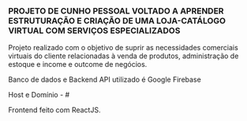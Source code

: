 ### PROJETO DE CUNHO PESSOAL VOLTADO A APRENDER ESTRUTURAÇÃO E CRIAÇÃO DE UMA LOJA-CATÁLOGO VIRTUAL COM SERVIÇOS ESPECIALIZADOS

Projeto realizado com o objetivo de suprir as necessidades comerciais virtuais do cliente relacionadas à venda de produtos, administração de estoque e income e outcome de negócios.

Banco de dados e Backend API utilizado é Google Firebase

Host e Domínio - #

Frontend feito com ReactJS.
